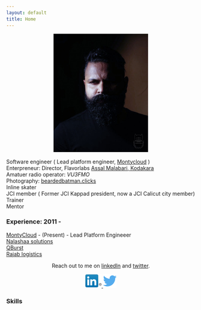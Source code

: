 ```yaml
---
layout: default
title: Home
---
```


<div style="text-align:center;">
    <img src="/images/dp_self_moody.jpg"
    style="width:50%;margin:0px auto;"/>
</div>


Software engineer ( Lead platform engineer, [Montycloud](https://montycloud.com) )  
Enterpreneur: Director, Flavorlabs [Assal Malabari, Kodakara](https://assalmalabari.com)  
Amatuer radio operator: *VU3FMO*  
Photography: [beardedbatman.clicks](https://www.instagram.com/beardedbatman.clicks/)  
Inline skater  
JCI member ( Former JCI Kappad president, now a JCI Calicut city member)
Trainer  
Mentor  
### Experience: 2011 - 
[MontyCloud](https://www.montycloud.com/) - (Present) - Lead Platform Engineeer  
[Nalashaa solutions](https://www.nalashaa.com/)  
[QBurst](https://www.qburst.com/)  
[Rajab logistics](https://rajablogistics.com/)

<div
  style="text-align:center;">

  Reach out to me on  <a
    href="https://www.linkedin.com/in/muhammed-basil-377b5218" target="_blank" category="HOME_SOCIAL_LINK"
    label="LINKEDIN" event="CLICK" action="CLICK">linkedIn</a> and <a href="https://twitter.com/muhammedbasilsk" target="_blank" category="HOME_SOCIAL_LINK" label="TWITTER"
      event="CLICK" action="CLICK">twitter</a>.
</div>

<div style="text-align:center;">
  <a
    href="https://www.linkedin.com/in/muhammed-basil-377b5218" target="_blank" category="HOME_SOCIAL_LINK"
    label="LINKEDIN" event="CLICK" action="CLICK"
    class="socialicon">
      <img src="/images/linkedin_logo_in_nav_44x36.png" style="width:44px;">
    </a>
    <a href="https://twitter.com/muhammedbasilsk" target="_blank" category="HOME_SOCIAL_LINK" label="TWITTER"
      event="CLICK" action="CLICK"
      class="socialicon">
        <img src="/images/twitter-128.png" style="width:36px;">
    </a>
</div>


### Skills
<div id="skillmap"></div>

<script type="text/javascript" src="https://d3js.org/d3.v3.min.js"></script>
<script src='{{ site.baseurl }}/public/js/skill_mindmap.js'></script>
